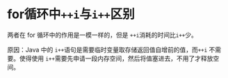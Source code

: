 # for循环中`++i`与`i++`区别


两者在 for 循环中的作用是一模一样的，但是 `++i`消耗的时间比`i++`少。

原因：Java 中的 `i++`语句是需要临时变量取存储返回值自增前的值，而`++i` 不需要。使得使用 `i++`需要先申请一段内存空间，然后将值塞进去，不用了才释放空间。